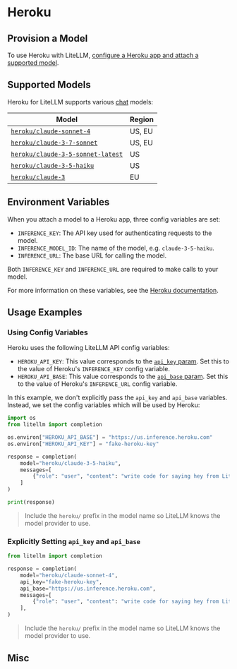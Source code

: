 # Heroku

## Provision a Model

To use Heroku with LiteLLM, [configure a Heroku app and attach a supported model](https://devcenter.heroku.com/articles/heroku-inference#provision-access-to-an-ai-model-resource).


## Supported Models

Heroku for LiteLLM supports various [chat](https://devcenter.heroku.com/articles/heroku-inference-api-v1-chat-completions) models:

| Model                             | Region  |
|-----------------------------------|---------|
| [`heroku/claude-sonnet-4`](https://devcenter.heroku.com/articles/heroku-inference-api-model-claude-4-sonnet)          | US, EU  |
| [`heroku/claude-3-7-sonnet`](https://devcenter.heroku.com/articles/heroku-inference-api-model-claude-3-7-sonnet)        | US, EU  |
| [`heroku/claude-3-5-sonnet-latest`](https://devcenter.heroku.com/articles/heroku-inference-api-model-claude-3-5-sonnet-latest) | US      |
| [`heroku/claude-3-5-haiku`](https://devcenter.heroku.com/articles/heroku-inference-api-model-claude-3-5-haiku)         | US      |
| [`heroku/claude-3`](https://devcenter.heroku.com/articles/heroku-inference-api-model-claude-3-haiku)                 | EU      |

## Environment Variables

When you attach a model to a Heroku app, three config variables are set:

- `INFERENCE_KEY`: The API key used for authenticating requests to the model.
- `INFERENCE_MODEL_ID`: The name of the model, e.g. `claude-3-5-haiku`.
- `INFERENCE_URL`: The base URL for calling the model.

Both `INFERENCE_KEY` and `INFERENCE_URL` are required to make calls to your model.

For more information on these variables, see the [Heroku documentation](https://devcenter.heroku.com/articles/heroku-inference#model-resource-config-vars).

## Usage Examples
### Using Config Variables

Heroku uses the following LiteLLM API config variables:

- `HEROKU_API_KEY`: This value corresponds to the [`api_key` param](https://docs.litellm.ai/docs/set_keys#litellmapi_key). Set this to the value of Heroku's `INFERENCE_KEY` config variable.
- `HEROKU_API_BASE`: This value corresponds to the [`api_base` param](https://docs.litellm.ai/docs/set_keys#litellmapi_base). Set this to the value of Heroku's `INFERENCE_URL` config variable.

In this example, we don't explicitly pass the `api_key` and `api_base` variables. Instead, we set the config variables which will be used by Heroku:

```python
import os
from litellm import completion

os.environ["HEROKU_API_BASE"] = "https://us.inference.heroku.com"
os.environ["HEROKU_API_KEY"] = "fake-heroku-key"

response = completion(
    model="heroku/claude-3-5-haiku",
    messages=[
        {"role": "user", "content": "write code for saying hey from LiteLLM"}
    ]
)

print(response)
```

> Include the `heroku/` prefix in the model name so LiteLLM knows the model provider to use.

### Explicitly Setting `api_key` and `api_base`

```python
from litellm import completion

response = completion(
    model="heroku/claude-sonnet-4",
    api_key="fake-heroku-key",
    api_base="https://us.inference.heroku.com",
    messages=[
        {"role": "user", "content": "write code for saying hey from LiteLLM"}
    ],
)
```

> Include the `heroku/` prefix in the model name so LiteLLM knows the model provider to use.

## Misc
